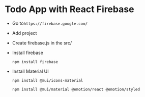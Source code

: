 # Todo App with React Firebase

- Go to`https://firebase.google.com/`
- Add project
- Create firebase.js in the src/
- Install firebase

  ```
  npm install firebase
  ```

- Install Material UI
  ```
  npm install @mui/icons-material
  ```
  ```
  npm install @mui/material @emotion/react @emotion/styled
  ```
